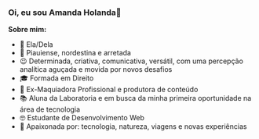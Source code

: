 ### Oi, eu sou Amanda Holanda👋

**Sobre mim:**
- :sunflower: Ela/Dela
- :cactus: Piauiense, nordestina e arretada 
- :wink: Determinada, criativa, comunicativa, versátil, com uma percepção analítica aguçada e movida por novos desafios
- :mortar_board: Formada em Direito 
- :kiss: Ex-Maquiadora Profissional e produtora de conteúdo 
- :books: Aluna da Laboratoria e em busca da minha primeira oportunidade na área de tecnologia
- :nerd_face: Estudante de Desenvolvimento Web 
- 💓 Apaixonada por: tecnologia, natureza, viagens e novas experiências
<!--
**amanda-holanda/amanda-holanda** is a ✨ _special_ ✨ repository because its `README.md` (this file) appears on your GitHub profile.
- 
- 👯 I’m looking to collaborate on ...
- 🤔 I’m looking for help with ...
- 💬 Ask me about ...
- 📫 How to reach me: ...
- 😄 Pronouns: ...
-->


